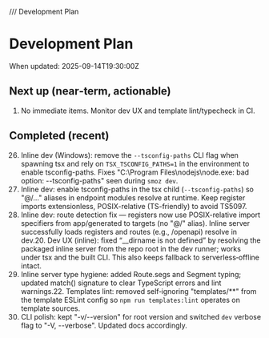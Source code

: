 /// Development Plan

# Development Plan

When updated: 2025-09-14T19:30:00Z

## Next up (near‑term, actionable)

1. No immediate items. Monitor dev UX and template lint/typecheck in CI.

## Completed (recent)

26. Inline dev (Windows): remove the `--tsconfig-paths` CLI flag when spawning
    tsx and rely on `TSX_TSCONFIG_PATHS=1` in the environment to enable
    tsconfig-paths. Fixes "C:\Program Files\nodejs\node.exe: bad option:
    --tsconfig-paths" seen during `smoz dev`.
27. Inline dev: enable tsconfig-paths in the tsx child (`--tsconfig-paths`)
    so "@/..." aliases in endpoint modules resolve at runtime. Keep register
    imports extensionless, POSIX-relative (TS-friendly) to avoid TS5097.
28. Inline dev: route detection fix — registers now use POSIX-relative import
    specifiers from app/generated to targets (no "@/" alias). Inline server
    successfully loads registers and routes (e.g., /openapi) resolve in dev.20. Dev UX (inline): fixed “\_\_dirname is not defined” by resolving the packaged
    inline server from the repo root in the dev runner; works under tsx and the built CLI. This also keeps fallback to serverless‑offline intact.
29. Inline server type hygiene: added Route.segs and Segment typing; updated
    match() signature to clear TypeScript errors and lint warnings.22. Templates lint: removed self‑ignoring "templates/\*\*" from the template
    ESLint config so `npm run templates:lint` operates on template sources.
30. CLI polish: kept "-v/--version" for root version and switched `dev` verbose
    flag to "-V, --verbose". Updated docs accordingly.

